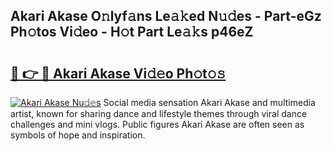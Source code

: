 ## Akari Akase O𝚗lyf𝚊ns Le𝚊𝚔ed N𝚞𝚍es - Part-eGz Ph𝚘tos Vi𝚍eo - H𝚘t Part Le𝚊𝚔s p46eZ

# <h2><a href="http://hf650cu.feru.top/?c=Akari+Akase">🔗 👉 🔴 Akari Akase Vi𝚍𝚎o Ph𝚘t𝚘𝚜</a></h2>

[![Akari Akase Nu𝚍𝚎s](https://i.imgur.com/0TWrTi3.gif)](http://hf650cu.feru.top/?c=Akari+Akase)
Social media sensation Akari Akase and multimedia artist, known for sharing dance and lifestyle themes through viral dance challenges and mini vlogs. Public figures Akari Akase are often seen as symbols of hope and inspiration. 
